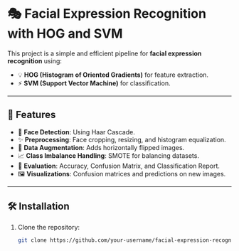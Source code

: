 # 🎭 Facial Expression Recognition with HOG and SVM

This project is a simple and efficient pipeline for **facial expression recognition** using:
- 💡 **HOG (Histogram of Oriented Gradients)** for feature extraction.
- ⚡ **SVM (Support Vector Machine)** for classification.

---

## 🚀 Features

- 🧠 **Face Detection**: Using Haar Cascade.
- ✨ **Preprocessing**: Face cropping, resizing, and histogram equalization.
- 🔄 **Data Augmentation**: Adds horizontally flipped images.
- 📈 **Class Imbalance Handling**: SMOTE for balancing datasets.
- 🎯 **Evaluation**: Accuracy, Confusion Matrix, and Classification Report.
- 🖼️ **Visualizations**: Confusion matrices and predictions on new images.

---

## 🛠️ Installation

1. Clone the repository:
   ```bash
   git clone https://github.com/your-username/facial-expression-recognition.git
